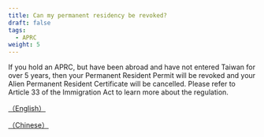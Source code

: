 ```yaml
---
title: Can my permanent residency be revoked?
draft: false
tags:
  - APRC
weight: 5
---
```

If you hold an APRC, but have been abroad and have not entered Taiwan for over 5 years, then your Permanent Resident Permit will be revoked and your Alien Permanent Resident Certificate will be cancelled. Please refer to Article 33 of the Immigration Act to learn more about the regulation.

[（English）](https://law.moj.gov.tw/ENG/LawClass/LawSearchContent.aspx?pcode=D0080132&norge=32 " to the English version of Article 32 of the Immigration Act")

[（Chinese）](https://law.moj.gov.tw/LawClass/LawSingle.aspx?pcode=D0080132&flno=32 " to the Chinese version of Article 32 of the Immigration Act")